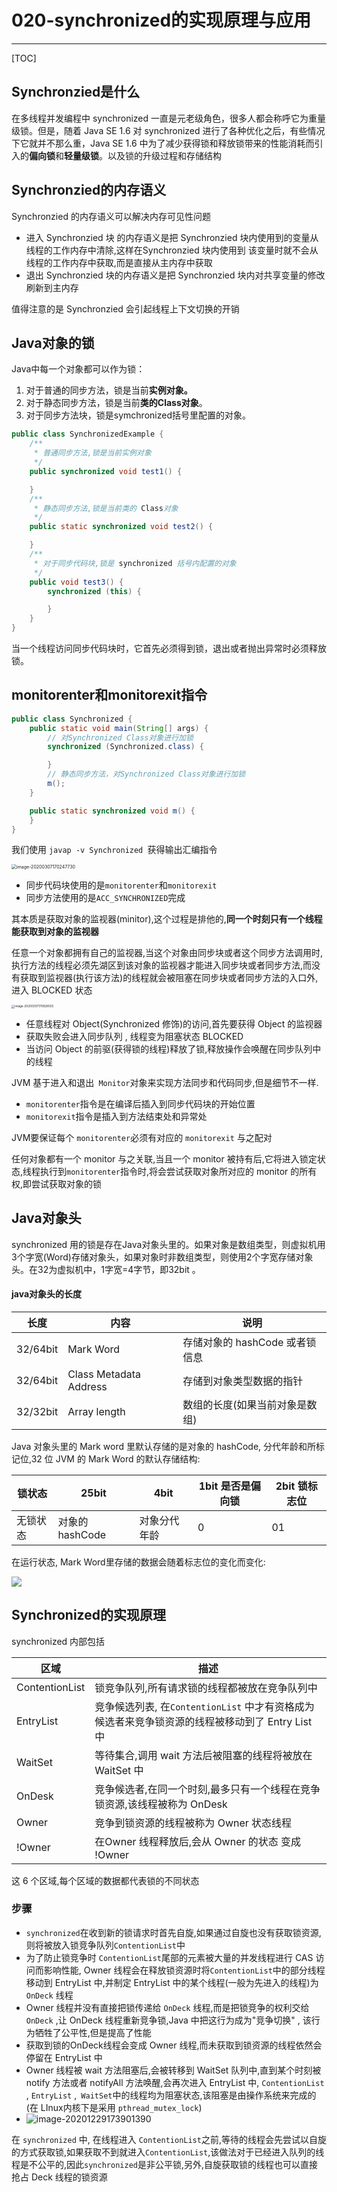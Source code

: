 # 020-synchronized的实现原理与应用

---

[TOC]

## Synchronzied是什么

在多线程并发编程中 synchronized 一直是元老级角色，很多人都会称呼它为重量级锁。但是，随着 Java SE 1.6 对 synchronized 进行了各种优化之后，有些情况下它就并不那么重，Java SE 1.6 中为了减少获得锁和释放锁带来的性能消耗而引入的**偏向锁**和**轻量级锁**。以及锁的升级过程和存储结构

## Synchronzied的内存语义

Synchronzied 的内存语义可以解决内存可见性问题

- 进入 Synchronzied 块 的内存语义是把 Synchronzied 块内使用到的变量从线程的工作内存中清除,这样在Synchronzied 块内使用到 该变量时就不会从线程的工作内存中获取,而是直接从主内存中获取
- 退出 Synchronzied 块的内存语义是把 Synchronzied 块内对共享变量的修改刷新到主内存

值得注意的是 Synchronzied 会引起线程上下文切换的开销

## Java对象的锁
Java中每一个对象都可以作为锁：
1. 对于普通的同步方法，锁是当前**实例对象。**
1. 对于静态同步方法，锁是当前**类的Class对象**。
1. 对于同步方法块，锁是symchronized括号里配置的对象。

```java
public class SynchronizedExample {
    /**
     * 普通同步方法,锁是当前实例对象
     */
    public synchronized void test1() {

    }
    /**
     * 静态同步方法,锁是当前类的 Class对象
     */
    public static synchronized void test2() {

    }
    /**
     * 对于同步代码块,锁是 synchronized 括号内配置的对象
     */
    public void test3() {
        synchronized (this) {

        }
    }
}
```

当一个线程访问同步代码块时，它首先必须得到锁，退出或者抛出异常时必须释放锁。

## monitorenter和monitorexit指令

```java
public class Synchronized {
    public static void main(String[] args) {
        // 对Synchronized Class对象进行加锁
        synchronized (Synchronized.class) {

        }
        // 静态同步方法，对Synchronized Class对象进行加锁
        m();
    }

    public static synchronized void m() {
    }
}

```

我们使用 `javap -v Synchronized `获得输出汇编指令

<img src="../../../assets/image-20200307170247730.png" alt="image-20200307170247730" style="zoom: 50%;" />

- 同步代码块使用的是`monitorenter`和`monitorexit`
- 同步方法使用的是`ACC_SYNCHRONIZED`完成

其本质是获取对象的监视器(minitor),这个过程是排他的,**同一个时刻只有一个线程能获取到对象的监视器**

任意一个对象都拥有自己的监视器,当这个对象由同步块或者这个同步方法调用时,执行方法的线程必须先湖区到该对象的监视器才能进入同步块或者同步方法,而没有获取到监视器(执行该方法)的线程就会被阻塞在同步块或者同步方法的入口外,进入 BLOCKED 状态 

<img src="../../../assets/image-20200307170828555.png" alt="image-20200307170828555" style="zoom: 33%;" />

- 任意线程对 Object(Synchronized 修饰)的访问,首先要获得 Object 的监视器
- 获取失败会进入同步队列 , 线程变为阻塞状态 BLOCKED
- 当访问 Object 的前驱(获得锁的线程)释放了锁,释放操作会唤醒在同步队列中的线程

JVM 基于进入和退出` Monitor`对象来实现方法同步和代码同步,但是细节不一样.

- `monitorenter`指令是在编译后插入到同步代码块的开始位置
- `monitorexit`指令是插入到方法结束处和异常处

JVM要保证每个 `monitorenter`必须有对应的 `monitorexit` 与之配对

任何对象都有一个 monitor 与之关联,当且一个 monitor 被持有后,它将进入锁定状态,线程执行到`monitorenter`指令时,将会尝试获取对象所对应的 monitor 的所有权,即尝试获取对象的锁

## Java对象头
synchronized 用的锁是存在Java对象头里的。如果对象是数组类型，则虚拟机用3个字宽(Word)存储对象头，如果对象时非数组类型，则使用2个字宽存储对象头。在32为虚拟机中，1字宽=4字节，即32bit 。

#### java对象头的长度

| 长度     | 内容                   | 说明                           |
| -------- | ---------------------- | ------------------------------ |
| 32/64bit | Mark Word              | 存储对象的 hashCode 或者锁信息 |
| 32/64bit | Class Metadata Address | 存储到对象类型数据的指针       |
| 32/32bit | Array length           | 数组的长度(如果当前对象是数组) |

Java 对象头里的 Mark word 里默认存储的是对象的 hashCode, 分代年龄和所标记位,32 位 JVM 的 Mark Word 的默认存储结构:

| 锁状态   | 25bit           | 4bit         | 1bit 是否是偏向锁 | 2bit 锁标志位 |
| -------- | --------------- | ------------ | ----------------- | ------------- |
| 无锁状态 | 对象的 hashCode | 对象分代年龄 | 0                 | 01            |

在运行状态, Mark Word里存储的数据会随着标志位的变化而变化:

![](../../../assets/0ad991c886bce98965ecac9534996022.jpg)

## Synchronized的实现原理

synchronized 内部包括

| 区域           | 描述                                                         |
| -------------- | ------------------------------------------------------------ |
| ContentionList | 锁竞争队列,所有请求锁的线程都被放在竞争队列中                |
| EntryList      | 竞争候选列表, 在`ContentionList` 中才有资格成为候选者来竞争锁资源的线程被移动到了 Entry List 中 |
| WaitSet        | 等待集合,调用 wait 方法后被阻塞的线程将被放在 WaitSet 中     |
| OnDesk         | 竞争候选者,在同一个时刻,最多只有一个线程在竞争锁资源,该线程被称为 OnDesk |
| Owner          | 竞争到锁资源的线程被称为 Owner 状态线程                      |
| !Owner         | 在Owner 线程释放后,会从 Owner 的状态 变成 !Owner             |

这 6 个区域,每个区域的数据都代表锁的不同状态

### 步骤

- `synchronized`在收到新的锁请求时首先自旋,如果通过自旋也没有获取锁资源,则将被放入锁竞争队列` ContentionList `中
- 为了防止锁竞争时 `ContentionList`尾部的元素被大量的并发线程进行 CAS 访问而影响性能, Owner 线程会在释放锁资源时将`ContentionList`中的部分线程移动到 EntryList 中,并制定 EntryList 中的某个线程(一般为先进入的线程)为 `OnDeck` 线程
- Owner 线程并没有直接把锁传递给  `OnDeck` 线程,而是把锁竞争的权利交给 `OnDeck` ,让 OnDeck 线程重新竞争锁,Java 中把这行为成为"竞争切换" , 该行为牺牲了公平性,但是提高了性能
- 获取到锁的OnDeck线程会变成 Owner 线程,而未获取到锁资源的线程依然会停留在 EntryList 中
- Owner 线程被 wait 方法阻塞后,会被转移到 WaitSet 队列中,直到某个时刻被 notify 方法或者 notifyAll 方法唤醒,会再次进入 EntryList 中, `ContentionList`  , `EntryList` ,` WaitSet`中的线程均为阻塞状态,该阻塞是由操作系统来完成的(在 LInux内核下是采用 `pthread_mutex_lock`)
- ![image-20201229173901390](../../../assets/image-20201229173901390.png)



在 `synchronized` 中, 在线程进入 ` ContentionList `之前,等待的线程会先尝试以自旋的方式获取锁,如果获取不到就进入` ContentionList `,该做法对于已经进入队列的线程是不公平的,因此`synchronized`是非公平锁,另外,自旋获取锁的线程也可以直接抢占 Deck 线程的锁资源

